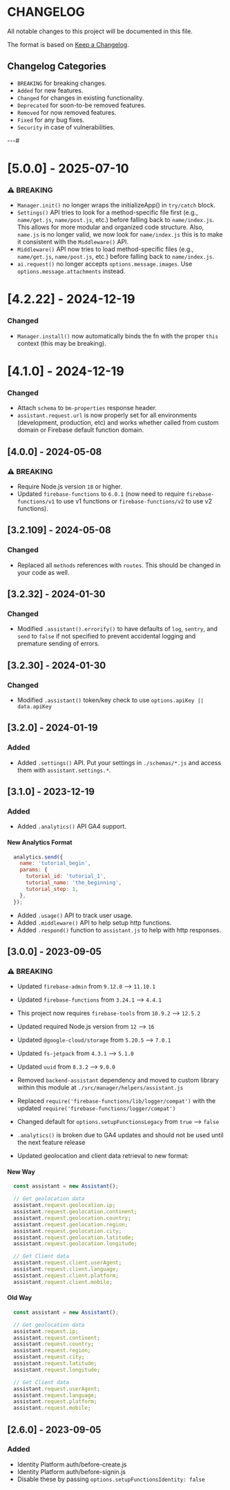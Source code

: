 # CHANGELOG

All notable changes to this project will be documented in this file.

The format is based on [Keep a Changelog](https://keepachangelog.com/en/1.0.0/).

## Changelog Categories

- `BREAKING` for breaking changes.
- `Added` for new features.
- `Changed` for changes in existing functionality.
- `Deprecated` for soon-to-be removed features.
- `Removed` for now removed features.
- `Fixed` for any bug fixes.
- `Security` in case of vulnerabilities.

---#
# [5.0.0] - 2025-07-10
### ⚠️ BREAKING
- `Manager.init()` no longer wraps the initializeApp() in `try/catch` block.
- `Settings()` API tries to look for a method-specific file first (e.g., `name/get.js`, `name/post.js`, etc.) before falling back to `name/index.js`. This allows for more modular and organized code structure. Also, `name.js` is no longer valid, we now look for `name/index.js` this is to make it consistent with the `Middleware()` API.
- `Middleware()` API now tries to load method-specific files (e.g., `name/get.js`, `name/post.js`, etc.) before falling back to `name/index.js`.
- `ai.request()` no longer accepts `options.message.images`. Use `options.message.attachments` instead.

# [4.2.22] - 2024-12-19
### Changed
- `Manager.install()` now automatically binds the fn with the proper `this` context (this may be breaking).

# [4.1.0] - 2024-12-19
### Changed
- Attach `schema` to `bm-properties` response header.
- `assistant.request.url` is now properly set for all environments (development, production, etc) and works whether called from custom domain or Firebase default function domain.

## [4.0.0] - 2024-05-08
### ⚠️ BREAKING
- Require Node.js version `18` or higher.
- Updated `firebase-functions` to `6.0.1` (now need to require `firebase-functions/v1` to use v1 functions or `firebase-functions/v2` to use v2 functions).

## [3.2.109] - 2024-05-08
### Changed
- Replaced all `methods` references with `routes`. This should be changed in your code as well.

## [3.2.32] - 2024-01-30
### Changed
- Modified `.assistant().errorify()` to have defaults of `log`, `sentry`, and `send` to `false` if not specified to prevent accidental logging and premature sending of errors.

## [3.2.30] - 2024-01-30
### Changed
- Modified `.assistant()` token/key check to use `options.apiKey || data.apiKey`

## [3.2.0] - 2024-01-19
### Added
- Added `.settings()` API. Put your settings in `./schemas/*.js` and access them with `assistant.settings.*`.

## [3.1.0] - 2023-12-19
### Added
- Added `.analytics()` API GA4 support.

#### New Analytics Format
```js
  analytics.send({
    name: 'tutorial_begin',
    params: {
      tutorial_id: 'tutorial_1',
      tutorial_name: 'the_beginning',
      tutorial_step: 1,
    },
  });
```
- Added `.usage()` API to track user usage.
- Added `.middleware()` API to help setup http functions.
- Added `.respond()` function to `assistant.js` to help with http responses.

## [3.0.0] - 2023-09-05
### ⚠️ BREAKING
- Updated `firebase-admin` from `9.12.0` --> `11.10.1`
- Updated `firebase-functions` from `3.24.1` --> `4.4.1`
- This project now requires `firebase-tools` from `10.9.2` --> `12.5.2`

- Updated required Node.js version from `12` --> `16`

- Updated `@google-cloud/storage` from `5.20.5` --> `7.0.1`
- Updated `fs-jetpack` from `4.3.1` --> `5.1.0`
- Updated `uuid` from `8.3.2` --> `9.0.0`

- Removed `backend-assistant` dependency and moved to custom library within this module at `./src/manager/helpers/assistant.js`
- Replaced `require('firebase-functions/lib/logger/compat')` with the updated `require('firebase-functions/logger/compat')`
- Changed default for `options.setupFunctionsLegacy` from `true` --> `false`
- `.analytics()` is broken due to GA4 updates and should not be used until the next feature release
- Updated geolocation and client data retrieval to new format:
#### New Way
```js
  const assistant = new Assistant();

  // Get geolocation data
  assistant.request.geolocation.ip;
  assistant.request.geolocation.continent;
  assistant.request.geolocation.country;
  assistant.request.geolocation.region;
  assistant.request.geolocation.city;
  assistant.request.geolocation.latitude;
  assistant.request.geolocation.longitude;

  // Get Client data
  assistant.request.client.userAgent;
  assistant.request.client.language;
  assistant.request.client.platform;
  assistant.request.client.mobile;
```

#### Old Way
```js
  const assistant = new Assistant();

  // Get geolocation data
  assistant.request.ip;
  assistant.request.continent;
  assistant.request.country;
  assistant.request.region;
  assistant.request.city;
  assistant.request.latitude;
  assistant.request.longitude;

  // Get Client data
  assistant.request.userAgent;
  assistant.request.language;
  assistant.request.platform;
  assistant.request.mobile;
```

## [2.6.0] - 2023-09-05
### Added
- Identity Platform auth/before-create.js
- Identity Platform auth/before-signin.js
- Disable these by passing `options.setupFunctionsIdentity: false`
